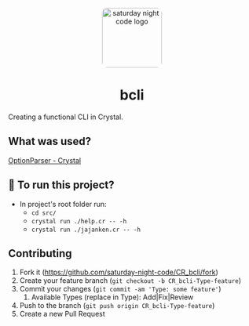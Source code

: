 <p align="center"><img src="https://avatars.githubusercontent.com/u/87999310" alt="saturday night code logo" width="122px" style="border-radius: 10px"/></p>

<h1 align="center">bcli</h1>

Creating a functional CLI in Crystal.

## What was used?

[OptionParser - Crystal](https://crystal-lang.org/api/0.35.0/OptionParser.html)

## :runner: To run this project?

- In project's root folder run:
  - `cd src/`
  - `crystal run ./help.cr -- -h`
  - `crystal run ./jajanken.cr -- -h`

## Contributing

1. Fork it (<https://github.com/saturday-night-code/CR_bcli/fork>)
2. Create your feature branch (`git checkout -b CR_bcli-Type-feature`)
3. Commit your changes (`git commit -am 'Type: some feature'`)
   1. Available Types (replace in Type): Add|Fix|Review
4. Push to the branch (`git push origin CR_bcli-Type-feature`)
5. Create a new Pull Request
